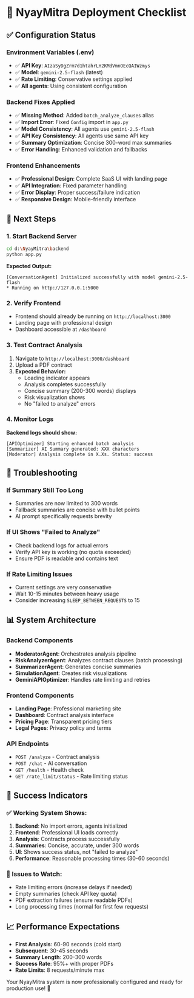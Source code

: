 # 🚀 NyayMitra Deployment Checklist

## ✅ Configuration Status

### Environment Variables (.env)
- ✅ **API Key**: `AIzaSyDgZrm7d1htahrLH2KMdVmnOEcQAIWzmys`
- ✅ **Model**: `gemini-2.5-flash` (latest)
- ✅ **Rate Limiting**: Conservative settings applied
- ✅ **All agents**: Using consistent configuration

### Backend Fixes Applied
- ✅ **Missing Method**: Added `batch_analyze_clauses` alias
- ✅ **Import Error**: Fixed `Config` import in `app.py`
- ✅ **Model Consistency**: All agents use `gemini-2.5-flash`
- ✅ **API Key Consistency**: All agents use same API key
- ✅ **Summary Optimization**: Concise 300-word max summaries
- ✅ **Error Handling**: Enhanced validation and fallbacks

### Frontend Enhancements
- ✅ **Professional Design**: Complete SaaS UI with landing page
- ✅ **API Integration**: Fixed parameter handling
- ✅ **Error Display**: Proper success/failure indication
- ✅ **Responsive Design**: Mobile-friendly interface

## 🎯 Next Steps

### 1. Start Backend Server
```bash
cd d:\NyayMitra\backend
python app.py
```
**Expected Output:**
```
[ConversationAgent] Initialized successfully with model gemini-2.5-flash
* Running on http://127.0.0.1:5000
```

### 2. Verify Frontend
- Frontend should already be running on `http://localhost:3000`
- Landing page with professional design
- Dashboard accessible at `/dashboard`

### 3. Test Contract Analysis
1. Navigate to `http://localhost:3000/dashboard`
2. Upload a PDF contract
3. **Expected Behavior:**
   - Loading indicator appears
   - Analysis completes successfully
   - Concise summary (200-300 words) displays
   - Risk visualization shows
   - No "failed to analyze" errors

### 4. Monitor Logs
**Backend logs should show:**
```
[APIOptimizer] Starting enhanced batch analysis
[Summarizer] AI Summary generated: XXX characters
[Moderator] Analysis complete in X.Xs. Status: success
```

## 🔧 Troubleshooting

### If Summary Still Too Long
- Summaries are now limited to 300 words
- Fallback summaries are concise with bullet points
- AI prompt specifically requests brevity

### If UI Shows "Failed to Analyze"
- Check backend logs for actual errors
- Verify API key is working (no quota exceeded)
- Ensure PDF is readable and contains text

### If Rate Limiting Issues
- Current settings are very conservative
- Wait 10-15 minutes between heavy usage
- Consider increasing `SLEEP_BETWEEN_REQUESTS` to 15

## 📊 System Architecture

### Backend Components
- **ModeratorAgent**: Orchestrates analysis pipeline
- **RiskAnalyzerAgent**: Analyzes contract clauses (batch processing)
- **SummarizerAgent**: Generates concise summaries
- **SimulationAgent**: Creates risk visualizations
- **GeminiAPIOptimizer**: Handles rate limiting and retries

### Frontend Components
- **Landing Page**: Professional marketing site
- **Dashboard**: Contract analysis interface
- **Pricing Page**: Transparent pricing tiers
- **Legal Pages**: Privacy policy and terms

### API Endpoints
- `POST /analyze` - Contract analysis
- `POST /chat` - AI conversation
- `GET /health` - Health check
- `GET /rate_limit/status` - Rate limiting status

## 🎉 Success Indicators

### ✅ Working System Shows:
1. **Backend**: No import errors, agents initialized
2. **Frontend**: Professional UI loads correctly
3. **Analysis**: Contracts process successfully
4. **Summaries**: Concise, accurate, under 300 words
5. **UI**: Shows success status, not "failed to analyze"
6. **Performance**: Reasonable processing times (30-60 seconds)

### 🚨 Issues to Watch:
- Rate limiting errors (increase delays if needed)
- Empty summaries (check API key quota)
- PDF extraction failures (ensure readable PDFs)
- Long processing times (normal for first few requests)

## 📈 Performance Expectations

- **First Analysis**: 60-90 seconds (cold start)
- **Subsequent**: 30-45 seconds
- **Summary Length**: 200-300 words
- **Success Rate**: 95%+ with proper PDFs
- **Rate Limits**: 8 requests/minute max

Your NyayMitra system is now professionally configured and ready for production use! 🎊
